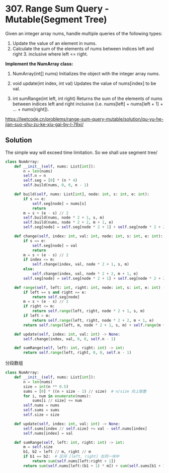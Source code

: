 # 307. Range Sum Query - Mutable(Segment Tree)

Given an integer array nums, handle multiple queries of the following types:

1. Update the value of an element in nums.
2. Calculate the sum of the elements of nums between indices left and right 3. inclusive where left <= right.


**Implement the NumArray class:**


1. NumArray(int[] nums) Initializes the object with the integer array nums.

2. void update(int index, int val) Updates the value of nums[index] to be val.

3. int sumRange(int left, int right) Returns the sum of the elements of nums between indices left and right inclusive (i.e. nums[left] + nums[left + 1] + ... + nums[right]).

https://leetcode.cn/problems/range-sum-query-mutable/solution/qu-yu-he-jian-suo-shu-zu-ke-xiu-gai-by-l-76xj/
## Solution

The simple way will exceed time limitation.
So we shall use segment tree/

```python
class NumArray:
    def __init__(self, nums: List[int]):
        n = len(nums)
        self.n = n
        self.seg = [0] * (n * 4)
        self.build(nums, 0, 0, n - 1)

    def build(self, nums: List[int], node: int, s: int, e: int):
        if s == e:
            self.seg[node] = nums[s]
            return
        m = s + (e - s) // 2
        self.build(nums, node * 2 + 1, s, m)
        self.build(nums, node * 2 + 2, m + 1, e)
        self.seg[node] = self.seg[node * 2 + 1] + self.seg[node * 2 + 2]

    def change(self, index: int, val: int, node: int, s: int, e: int):
        if s == e:
            self.seg[node] = val
            return
        m = s + (e - s) // 2
        if index <= m:
            self.change(index, val, node * 2 + 1, s, m)
        else:
            self.change(index, val, node * 2 + 2, m + 1, e)
        self.seg[node] = self.seg[node * 2 + 1] + self.seg[node * 2 + 2]

    def range(self, left: int, right: int, node: int, s: int, e: int) -> int:
        if left == s and right == e:
            return self.seg[node]
        m = s + (e - s) // 2
        if right <= m:
            return self.range(left, right, node * 2 + 1, s, m)
        if left > m:
            return self.range(left, right, node * 2 + 2, m + 1, e)
        return self.range(left, m, node * 2 + 1, s, m) + self.range(m + 1, right, node * 2 + 2, m + 1, e)

    def update(self, index: int, val: int) -> None:
        self.change(index, val, 0, 0, self.n - 1)

    def sumRange(self, left: int, right: int) -> int:
        return self.range(left, right, 0, 0, self.n - 1)
```

分段数组
```python
class NumArray:
    def __init__(self, nums: List[int]):
        n = len(nums)
        size = int(n ** 0.5)
        sums = [0] * ((n + size - 1) // size)  # n/size 向上取整
        for i, num in enumerate(nums):
            sums[i // size] += num
        self.nums = nums
        self.sums = sums
        self.size = size

    def update(self, index: int, val: int) -> None:
        self.sums[index // self.size] += val - self.nums[index]
        self.nums[index] = val

    def sumRange(self, left: int, right: int) -> int:
        m = self.size
        b1, b2 = left // m, right // m
        if b1 == b2:  # 区间 [left, right] 在同一块中
            return sum(self.nums[left:right + 1])
        return sum(self.nums[left:(b1 + 1) * m]) + sum(self.sums[b1 + 1:b2]) + sum(self.nums[b2 * m:right + 1])
```
